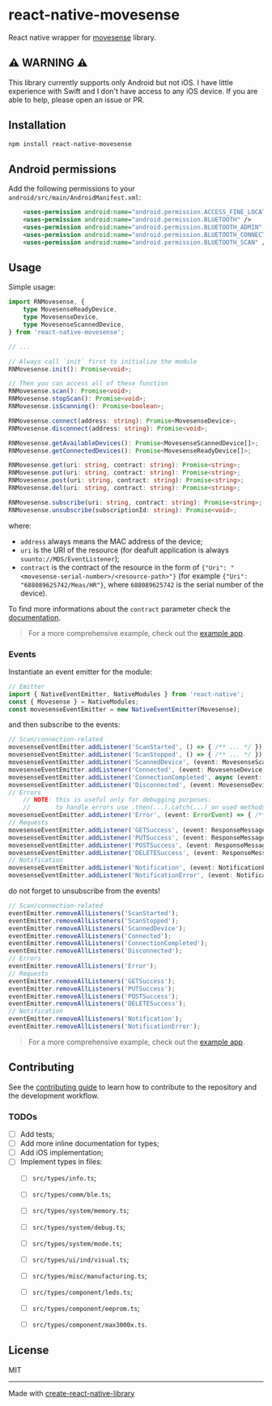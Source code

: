 # react-native-movesense

React native wrapper for [movesense](https://www.movesense.com/movesense-active/) library.

## ⚠️ WARNING ⚠️

This library currently supports only Android but not iOS. I have little experience with Swift and I don't have access to any iOS device. If you are able to help, please open an issue or PR.

## Installation

```sh
npm install react-native-movesense
```

## Android permissions

Add the following permissions to your `android/src/main/AndroidManifest.xml`:

```xml
    <uses-permission android:name="android.permission.ACCESS_FINE_LOCATION"/>
    <uses-permission android:name="android.permission.BLUETOOTH" />
    <uses-permission android:name="android.permission.BLUETOOTH_ADMIN" />
    <uses-permission android:name="android.permission.BLUETOOTH_CONNECT" />
    <uses-permission android:name="android.permission.BLUETOOTH_SCAN" />
```

## Usage

Simple usage:

```typescript
import RNMovesense, {
    type MovesenseReadyDevice,
    type MovesenseDevice,
    type MovesenseScannedDevice,
} from 'react-native-movesense';

// ...

// Always call `init` first to initialize the module
RNMovesense.init(): Promise<void>;

// Then you can access all of these function
RNMovesense.scan(): Promise<void>;
RNMovesense.stopScan(): Promise<void>;
RNMovesense.isScanning(): Promise<boolean>;

RNMovesense.connect(address: string): Promise<MovesenseDevice>;
RNMovesense.disconnect(address: string): Promise<void>;

RNMovesense.getAvailableDevices(): Promise<MovesenseScannedDevice[]>;
RNMovesense.getConnectedDevices(): Promise<MovesenseReadyDevice[]>;

RNMovesense.get(uri: string, contract: string): Promise<string>;
RNMovesense.put(uri: string, contract: string): Promise<string>;
RNMovesense.post(uri: string, contract: string): Promise<string>;
RNMovesense.del(uri: string, contract: string): Promise<string>;

RNMovesense.subscribe(uri: string, contract: string): Promise<string>;
RNMovesense.unsubscribe(subscriptionId: string): Promise<void>;
```

where:
- `address` always means the MAC address of the device;
- `uri` is the URI of the resource (for deafult application is always `suunto://MDS/EventListener`);
- `contract` is the contract of the resource in the form of `{"Uri": "<movesense-serial-number>/<resource-path>"}` (for example `{"Uri": "688089625742/Meas/HR"}`, where `688089625742` is the serial number of the device).

To find more informations about the `contract` parameter check the [documentation](https://www.movesense.com/docs/esw/api_reference/).

> For a more comprehensive example, check out the [example app](https://github.com/ferdiu/react-native-movesense/blob/main/example/src/App.tsx).

### Events

Instantiate an event emitter for the module:

```typescript
// Emitter
import { NativeEventEmitter, NativeModules } from 'react-native';
const { Movesense } = NativeModules;
const movesenseEventEmitter = new NativeEventEmitter(Movesense);
```

and then subscribe to the events:

```typescript
// Scan/connection-related
movesenseEventEmitter.addListener('ScanStarted', () => { /** ... */ });
movesenseEventEmitter.addListener('ScanStopped', () => { /** ... */ });
movesenseEventEmitter.addListener('ScannedDevice', (event: MovesenseScannedDevice) => { /** ... */ });
movesenseEventEmitter.addListener('Connected', (event: MovesenseDevice) => { /** ... */ });
movesenseEventEmitter.addListener('ConnectionCompleted', async (event: MovesenseReadyDevice) => { /** ... */ });
movesenseEventEmitter.addListener('Disconnected', (event: MovesenseDevice) => { /** ... */ });
// Errors
    // NOTE: this is useful only for debugging purposes:
    //       to handle errors use .then(...).catch(...) on used methods
movesenseEventEmitter.addListener('Error', (event: ErrorEvent) => { /** ... */ });
// Requests
movesenseEventEmitter.addListener('GETSuccess', (event: ResponseMessage) => { /** ... */ });
movesenseEventEmitter.addListener('PUTSuccess', (event: ResponseMessage) => { /** ... */ });
movesenseEventEmitter.addListener('POSTSuccess', (event: ResponseMessage) => { /** ... */ });
movesenseEventEmitter.addListener('DELETESuccess', (event: ResponseMessage) => { /** ... */ });
// Notification
movesenseEventEmitter.addListener('Notification', (event: NotificationEvent) => { /** ... */ });
movesenseEventEmitter.addListener('NotificationError', (event: NotificationErrorEvent) => { /** ... */ });
```

do not forget to unsubscribe from the events!

```typescript
// Scan/connection-related
eventEmitter.removeAllListeners('ScanStarted');
eventEmitter.removeAllListeners('ScanStopped');
eventEmitter.removeAllListeners('ScannedDevice');
eventEmitter.removeAllListeners('Connected');
eventEmitter.removeAllListeners('ConnectionCompleted');
eventEmitter.removeAllListeners('Disconnected');
// Errors
eventEmitter.removeAllListeners('Error');
// Requests
eventEmitter.removeAllListeners('GETSuccess');
eventEmitter.removeAllListeners('PUTSuccess');
eventEmitter.removeAllListeners('POSTSuccess');
eventEmitter.removeAllListeners('DELETESuccess');
// Notification
eventEmitter.removeAllListeners('Notification');
eventEmitter.removeAllListeners('NotificationError');
```

> For a more comprehensive example, check out the [example app](https://github.com/ferdiu/react-native-movesense/blob/main/example/src/App.tsx).

## Contributing

See the [contributing guide](CONTRIBUTING.md) to learn how to contribute to the repository and the development workflow.

### TODOs

- [ ] Add tests;
- [ ] Add more inline documentation for types;
- [ ] Add iOS implementation;
- [ ] Implement types in files:
    - [ ] `src/types/info.ts`;
    - [ ] `src/types/comm/ble.ts`;
    - [ ] `src/types/system/memory.ts`;
    - [ ] `src/types/system/debug.ts`;
    - [ ] `src/types/system/mode.ts`;
    - [ ] `src/types/ui/ind/visual.ts`;
    - [ ] `src/types/misc/manufacturing.ts`;
    - [ ] `src/types/component/leds.ts`;
    - [ ] `src/types/component/eeprom.ts`;
    - [ ] `src/types/component/max3000x.ts`.


## License

MIT

---

Made with [create-react-native-library](https://github.com/callstack/react-native-builder-bob)
